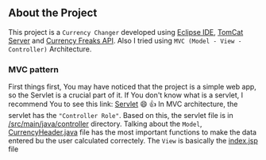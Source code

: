 ## About the Project
This project is a `Currency Changer` developed using [Eclipse IDE](https://www.eclipse.org/downloads/packages/release/2022-09/r),
[TomCat Server](https://tomcat.apache.org/download-10.cgi) and [Currency Freaks API](https://currencyfreaks.com/). Also I tried using `MVC (Model - View - Controller)`
Architecture.
### MVC pattern
First things first, You may have noticed that the project is a simple web app, so the Servlet is a crucial part of it. If You
don't know what is a servlet, I recommend You to see this link: [Servlet](https://www.geeksforgeeks.org/introduction-java-servlets/) :smile: :+1:
In MVC architecture, the servlet has the `"Controller Role"`. Based on this, the servlet file is in [/src/main/java/controller](https://github.com/itznokx/currency_change_java/blob/main/src/main/java/controller/ControllerServlet.java) directory.
Talking about the `Model`, [CurrencyHeader.java](https://github.com/itznokx/currency_change_java/blob/main/src/main/java/model/CurrencyHeader.java) file has the most important functions to make the data entered bu the user calculated correctely.
The `View` is basically the [index.jsp](https://github.com/itznokx/currency_change_java/blob/main/WebContent/index.jsp) file
